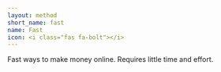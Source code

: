 ```yaml
---
layout: method
short_name: fast
name: Fast
icon: <i class="fas fa-bolt"></i>
---
```

Fast ways to make money online. Requires little time and effort.

